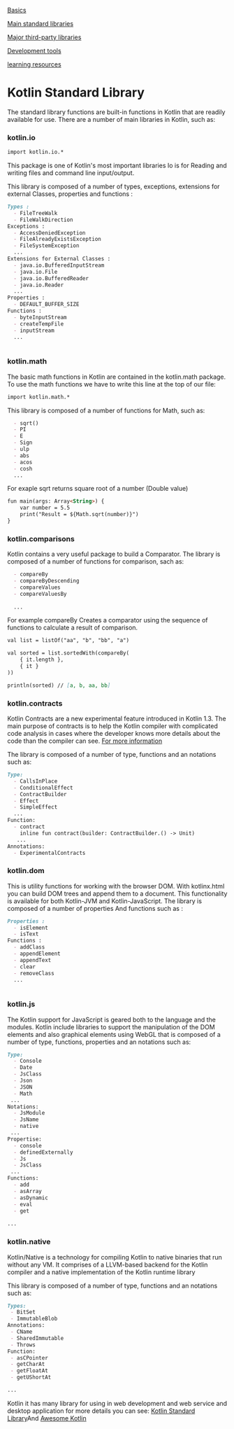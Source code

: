 [Basics](index.md)

[Main standard libraries](mainlib.md)

[Major third-party libraries](major.md)

[Development tools](development.md)

[learning resources](resource.md)

# Kotlin Standard Library

The standard library functions are built-in functions in Kotlin that are readily available for use. 
There are a number of main libraries in Kotlin, such as:

### kotlin.io
 ```markdown
 import kotlin.io.*
 ```
This package is one of Kotlin's most important libraries
Io is for Reading and writing files and command line input/output.

This library is composed of a number of types, exceptions, extensions for external Classes, properties and functions :

```markdown
Types :
  - FileTreeWalk
  - FileWalkDirection
Exceptions :
  - AccessDeniedException
  - FileAlreadyExistsException
  - FileSystemException
  ...
Extensions for External Classes :
  - java.io.BufferedInputStream
  - java.io.File
  - java.io.BufferedReader
  - java.io.Reader
  ...
Properties : 
  - DEFAULT_BUFFER_SIZE
Functions :
  - byteInputStream
  - createTempFile
  - inputStream
  ...
  
```
### kotlin.math

The basic math functions in Kotlin are contained in the kotlin.math package.
To use the math functions we have to write this line at the top of our file:
```markdown
import kotlin.math.*
```
This library is composed of a number of functions for Math, such as:

```markdown
  - sqrt() 
  - PI
  - E
  - Sign
  - ulp
  - abs
  - acos
  - cosh
  ...
```

For exaple sqrt returns square root of a number (Double value)
```markdown
fun main(args: Array<String>) {
    var number = 5.5
    print("Result = ${Math.sqrt(number)}")
}
```

### kotlin.comparisons

Kotlin contains a very useful package to build a Comparator.
The library is composed of a number of  functions for comparison, sach as:

```markdown
  - compareBy
  - compareByDescending
  - compareValues
  - compareValuesBy
 
  ...
```
For example compareBy Creates a comparator using the sequence of functions to calculate a result of comparison.
```markdown
val list = listOf("aa", "b", "bb", "a")

val sorted = list.sortedWith(compareBy(
    { it.length },
    { it }
))

println(sorted) // [a, b, aa, bb]
```

###  kotlin.contracts
Kotlin Contracts are a new experimental feature introduced in Kotlin 1.3. The main purpose of contracts is to help the Kotlin compiler with complicated code analysis in cases where the developer knows more details about the code than the compiler can see.
[For more information](https://blog.kotlin-academy.com/understanding-kotlin-contracts-f255ded41ef2)

The library is composed of a number of type, functions and an notations such as:

```markdown
Type:
  - CallsInPlace
  - ConditionalEffect
  - ContractBuilder
  - Effect
  - SimpleEffect
  ...
Function: 
  - contract
    inline fun contract(builder: ContractBuilder.() -> Unit)
   ...
Annotations:
  - ExperimentalContracts
```

### kotlin.dom
This is utility functions for working with the browser DOM.
With kotlinx.html you can build DOM trees and append them to a document. This functionality is available for both Kotlin-JVM and Kotlin-JavaScript.
The library is composed of a number of properties And functions such as :
```markdown
Properties :
  - isElement
  - isText
Functions :
  - addClass
  - appendElement
  - appendText
  - clear
  - removeClass
  ...
  
```
### kotlin.js

The Kotlin support for JavaScript is geared both to the language and the modules.
Kotlin include libraries to support the manipulation of the DOM elements and also graphical elements using WebGL that is composed of a number of type, functions, properties and an notations such as:
```markdown
Type:
  - Console
  - Date
  - JsClass
  - Json
  - JSON
  - Math
 ... 
Notations:
  - JsModule
  - JsName
  - native
 ... 
Propertise:
  - console
  - definedExternally
  - Js
  - JsClass
 ...
Functions:
  - add
  - asArray
  - asDynamic
  - eval
  - get
 
...

```

### kotlin.native

Kotlin/Native is a technology for compiling Kotlin to native binaries that run without any VM. It comprises of a LLVM-based backend for the Kotlin compiler and a native implementation of the Kotlin runtime library

This library is composed of a number of type, functions and an notations such as:
```markdown
Types:
 - BitSet
 - ImmutableBlob
Annotations:
 - CName
 - SharedImmutable
 - Throws
Function:
 - asCPointer
 - getCharAt
 - getFloatAt
 - getUShortAt

...
```


Kotlin it has many library for using in web development and web service and desktop application 
for more details you can see: [Kotlin Standard Library](https://kotlinlang.org/api/latest/jvm/stdlib/index.html)And [Awesome Kotlin](https://kotlin.link)


